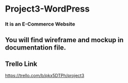 # Project3-WordPress

### It is an E-Commerce Website

## You will find wireframe and mockup in documentation file.

## Trello Link
https://trello.com/b/pkx5DTPh/project3


